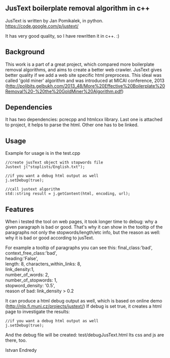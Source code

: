 
## JusText boilerplate removal algorithm in c++


JusText is written by Jan Pomikalek, in python. 
https://code.google.com/p/justext/


It has very good quality, so I have rewritten it in c++. :)

## Background

This work is a part of a great project, which compared more boilerplate removal algorithms, and aims to create a better web crawler.
JusText gives better quality if we add a web site specific html preprocess. This ideal was called 'gold miner' algorithm and was introduced at MICAI conference, 2013 (http://polibits.gelbukh.com/2013_48/More%20Effective%20Boilerplate%20Removal%20-%20the%20GoldMiner%20Algorithm.pdf) 

## Dependencies

It has two dependencies: pcrecpp and htmlcxx library. Last one is attached to project, it helps to parse the html. 
Other one has to be linked.

## Usage

Example for usage is in the test.cpp

	//create jusText object with stopwords file
	Justext j("stoplists/English.txt");

	//if you want a debug html output as well
	j.setDebug(true); 
	
	//call justext algorithm
	std::string result = j.getContent(html, encoding, url);


## Features

When i tested the tool on web pages, it took longer time to debug: why a given paragraph is bad or good.
That's why it can show in the tooltip of the paragraphs not only the stopwords/length/etc info, but the reason as well: why it is bad or good according to jusText.

For example a tooltip of paragraphs you can see this:
 final_class:'bad',	
 context_free_class:'bad',	
 heading:'False',	
 length: 8,	
 characters_within_links: 8,	
 link_density:1,	
 number_of_words: 2,	
 number_of_stopwords: 1,	
 stopword_density: '0.5',	
 reason of bad: link_density > 0.2


It can produce a html debug output as well, which is based on online demo (http://nlp.fi.muni.cz/projects/justext/)
If debug is set true, it creates a html page to investigate the results:

	//if you want a debug html output as well
	j.setDebug(true); 

And the debug file will be created: test/debugJusText.html
Its css and js are there, too.

Istvan Endredy